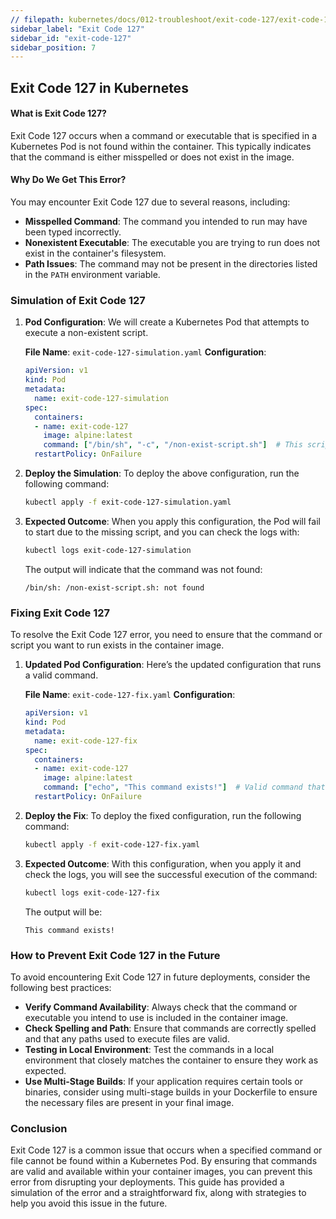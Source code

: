 ```yaml
---
// filepath: kubernetes/docs/012-troubleshoot/exit-code-127/exit-code-127.md
sidebar_label: "Exit Code 127"
sidebar_id: "exit-code-127"
sidebar_position: 7
---
```


## Exit Code 127 in Kubernetes

#### What is Exit Code 127?
Exit Code 127 occurs when a command or executable that is specified in a Kubernetes Pod is not found within the container. This typically indicates that the command is either misspelled or does not exist in the image.

#### Why Do We Get This Error?
You may encounter Exit Code 127 due to several reasons, including:

- **Misspelled Command**: The command you intended to run may have been typed incorrectly.
- **Nonexistent Executable**: The executable you are trying to run does not exist in the container's filesystem.
- **Path Issues**: The command may not be present in the directories listed in the `PATH` environment variable.

### Simulation of Exit Code 127

1. **Pod Configuration**:
   We will create a Kubernetes Pod that attempts to execute a non-existent script.

   **File Name**: `exit-code-127-simulation.yaml`
   **Configuration**:
   ```yaml
   apiVersion: v1
   kind: Pod
   metadata:
     name: exit-code-127-simulation
   spec:
     containers:
     - name: exit-code-127
       image: alpine:latest
       command: ["/bin/sh", "-c", "/non-exist-script.sh"]  # This script does not exist
     restartPolicy: OnFailure
   ```

2. **Deploy the Simulation**:
   To deploy the above configuration, run the following command:
   ```bash
   kubectl apply -f exit-code-127-simulation.yaml
   ```

3. **Expected Outcome**:
   When you apply this configuration, the Pod will fail to start due to the missing script, and you can check the logs with:
   ```bash
   kubectl logs exit-code-127-simulation
   ```
   The output will indicate that the command was not found:
   ```
   /bin/sh: /non-exist-script.sh: not found
   ```

### Fixing Exit Code 127

To resolve the Exit Code 127 error, you need to ensure that the command or script you want to run exists in the container image.

1. **Updated Pod Configuration**:
   Here’s the updated configuration that runs a valid command.

   **File Name**: `exit-code-127-fix.yaml`
   **Configuration**:
   ```yaml
   apiVersion: v1
   kind: Pod
   metadata:
     name: exit-code-127-fix
   spec:
     containers:
     - name: exit-code-127
       image: alpine:latest
       command: ["echo", "This command exists!"]  # Valid command that exists
     restartPolicy: OnFailure
   ```

2. **Deploy the Fix**:
   To deploy the fixed configuration, run the following command:
   ```bash
   kubectl apply -f exit-code-127-fix.yaml
   ```

3. **Expected Outcome**:
   With this configuration, when you apply it and check the logs, you will see the successful execution of the command:
   ```bash
   kubectl logs exit-code-127-fix
   ```
   The output will be:
   ```
   This command exists!
   ```

### How to Prevent Exit Code 127 in the Future
To avoid encountering Exit Code 127 in future deployments, consider the following best practices:

- **Verify Command Availability**: Always check that the command or executable you intend to use is included in the container image.
- **Check Spelling and Path**: Ensure that commands are correctly spelled and that any paths used to execute files are valid.
- **Testing in Local Environment**: Test the commands in a local environment that closely matches the container to ensure they work as expected.
- **Use Multi-Stage Builds**: If your application requires certain tools or binaries, consider using multi-stage builds in your Dockerfile to ensure the necessary files are present in your final image.

### Conclusion
Exit Code 127 is a common issue that occurs when a specified command or file cannot be found within a Kubernetes Pod. By ensuring that commands are valid and available within your container images, you can prevent this error from disrupting your deployments. This guide has provided a simulation of the error and a straightforward fix, along with strategies to help you avoid this issue in the future.